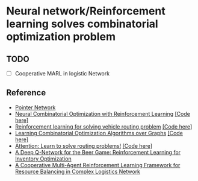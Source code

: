 # Neural network/Reinforcement learning solves combinatorial optimization problem

## TODO
* [ ] Cooperative MARL in logistic Network

## Reference
* [Pointer Network](https://arxiv.org/abs/1506.03134)
* [Neural Combinatorial Optimization with Reinforcement Learning](https://arxiv.org/pdf/1611.09940.pdf) [[Code here]](https://github.com/pemami4911/neural-combinatorial-rl-pytorch)
* [Reinforcement learning for solving vehicle routing problem](https://arxiv.org/pdf/1802.04240.pdf) [[Code here]](https://github.com/mveres01/pytorch-drl4vrp)
* [Learning Combinatorial Optimization Algorithms over Graphs](https://arxiv.org/abs/1704.01665) [[Code here]](https://github.com/Hanjun-Dai/graph_comb_opt)
* [Attention: Learn to solve routing problems!](https://openreview.net/pdf?id=ByxBFsRqYm) [[Code here]](https://github.com/wouterkool/attention-learn-to-route)
* [A Deep Q-Network for the Beer Game: Reinforcement Learning for Inventory Optimization](https://arxiv.org/pdf/1708.05924.pdf)
* [A Cooperative Multi-Agent Reinforcement Learning Framework for Resource Balancing in Complex Logistics Network](https://arxiv.org/pdf/1903.00714.pdf)
